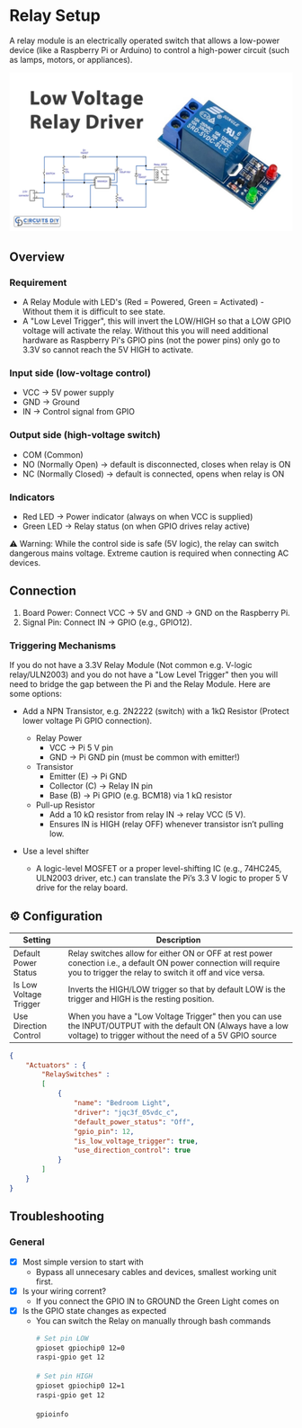 # Relay Setup
A relay module is an electrically operated switch that allows a low-power device (like a Raspberry Pi or Arduino) to control a high-power circuit (such as lamps, motors, or appliances).

![Relay Module Picture](https://raw.githubusercontent.com/Mariustotle/universal_iot_hub/refs/heads/main/resources/actuators/relay_module/relay_module.png)

## Overview

### Requirement
- A Relay Module with LED's (Red = Powered, Green = Activated) - Without them it is difficult to see state.
- A "Low Level Trigger", this will invert the LOW/HIGH so that a LOW GPIO voltage will activate the relay. Without this you will need additional hardware as Raspberry Pi's GPIO pins (not the power pins) only go to 3.3V so cannot reach the 5V HIGH to activate.


### Input side (low-voltage control)

- VCC → 5V power supply
- GND → Ground
- IN → Control signal from GPIO

### Output side (high-voltage switch)

- COM (Common)
- NO (Normally Open) → default is disconnected, closes when relay is ON
- NC (Normally Closed) → default is connected, opens when relay is ON

### Indicators
- Red LED → Power indicator (always on when VCC is supplied)
- Green LED → Relay status (on when GPIO drives relay active)

⚠️ Warning: While the control side is safe (5V logic), the relay can switch dangerous mains voltage. Extreme caution is required when connecting AC devices.

## Connection

1. Board Power: Connect VCC → 5V and GND → GND on the Raspberry Pi.
2. Signal Pin: Connect IN → GPIO (e.g., GPIO12).   


### Triggering Mechanisms
If you do not have a 3.3V Relay Module (Not common e.g. V-logic relay/ULN2003) and you do not have a "Low Level Trigger" then you will need to bridge the gap between the Pi and the Relay Module. Here are some options:

- Add a NPN Transistor, e.g. 2N2222 (switch) with a 1kΩ Resistor (Protect lower voltage Pi GPIO connection).
  - Relay Power
    - VCC → Pi 5 V pin
    - GND → Pi GND pin (must be common with emitter!)
  - Transistor
    - Emitter (E) → Pi GND
    - Collector (C) → Relay IN pin
    - Base (B) → Pi GPIO (e.g. BCM18) via 1 kΩ resistor
  - Pull-up Resistor
    - Add a 10 kΩ resistor from relay IN → relay VCC (5 V).
    - Ensures IN is HIGH (relay OFF) whenever transistor isn’t pulling low.
  
- Use a level shifter
  - A logic-level MOSFET or a proper level-shifting IC (e.g., 74HC245, ULN2003 driver, etc.) can translate the Pi’s 3.3 V logic to proper 5 V drive for the relay board.



## ⚙️ Configuration

Setting                         | Description
-------------                   | ---------------
Default Power Status            | Relay switches allow for either ON or OFF at rest power conection i.e., a default ON power connection will require you to trigger the relay to switch it off and vice versa.
Is Low Voltage Trigger          | Inverts the HIGH/LOW trigger so that by default LOW is the trigger and HIGH is the resting position.
Use Direction Control           | When you have a "Low Voltage Trigger" then you can use the INPUT/OUTPUT with the default ON (Always have a low voltage) to trigger without the need of a 5V GPIO source


```json
{
    "Actuators" : {
        "RelaySwitches" : 
        [
            {
                "name": "Bedroom Light",
                "driver": "jqc3f_05vdc_c",
                "default_power_status": "Off",
                "gpio_pin": 12,
                "is_low_voltage_trigger": true,
                "use_direction_control": true
            }
        ]
    }
}
```

## Troubleshooting

### General
- [X] Most simple version to start with
  - Bypass all unnecesary cables and devices, smallest working unit first.
- [X] Is your wiring corrent?
  - If you connect the GPIO IN to GROUND the Green Light comes on
- [X] Is the GPIO state changes as expected
  - You can switch the Relay on manually through bash commands
    ```bash
    # Set pin LOW
    gpioset gpiochip0 12=0
    raspi-gpio get 12

    # Set pin HIGH
    gpioset gpiochip0 12=1
    raspi-gpio get 12

    gpioinfo
    ```

